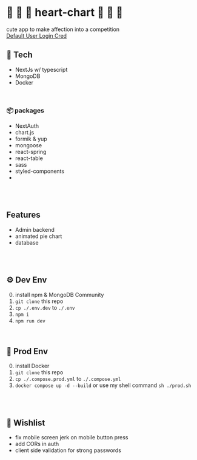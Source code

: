 #  🧡 💙 💚 heart-chart 💛 💜 🧡
cute app to make affection into a competition  
<a href="https://github.com/wchorski/next-hearts/blob/main/config/defaultUsers.json"> Default User Login Cred </a>

## 💽 Tech
- NextJs w/ typescript
- MongoDB
- Docker
<br>

### 📦 packages
- NextAuth
- chart.js
- formik & yup
- mongoose
- react-spring
- react-table
- sass
- styled-components
- 
<br>
<br>

## Features
- Admin backend
- animated pie chart
- database 
<br>
<br>

## ⚙ Dev Env 
0. install npm & MongoDB Community
0. `git clone` this repo
0. `cp ./.env.dev` to `./.env` 
0. `npm i`
0. `npm run dev`
<br>

## 🚂 Prod Env 
0. install Docker
0. `git clone` this repo
0. `cp ./.compose.prod.yml` to `./.compose.yml` 
0. `docker compose up -d --build` or use my shell command `sh ./prod.sh`
<br>
<br>

## 🌠 Wishlist 
- fix mobile screen jerk on mobile button press
- add CORs in auth
- client side validation for strong passwords
<br>
<br>
